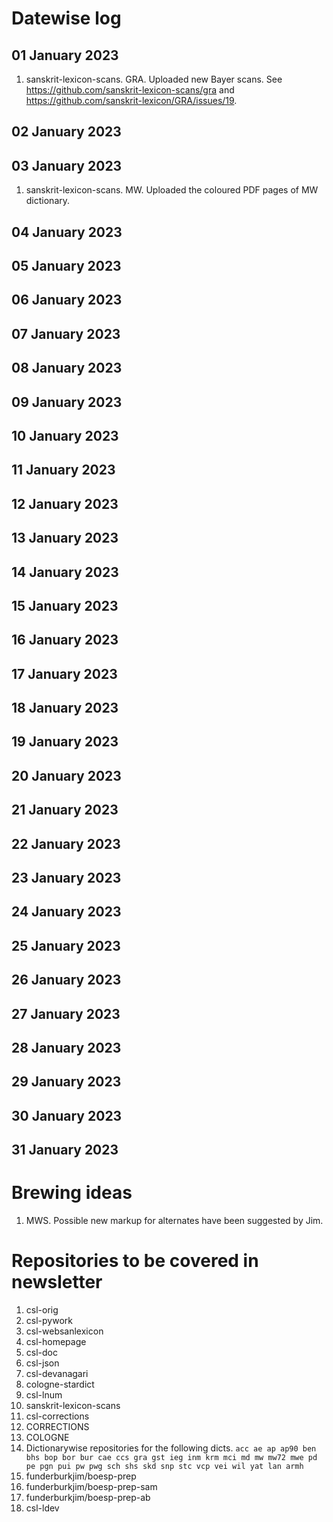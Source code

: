# Datewise log

## 01 January 2023

1. sanskrit-lexicon-scans. GRA. Uploaded new Bayer scans. See https://github.com/sanskrit-lexicon-scans/gra and https://github.com/sanskrit-lexicon/GRA/issues/19.

## 02 January 2023

## 03 January 2023

1. sanskrit-lexicon-scans. MW. Uploaded the coloured PDF pages of MW dictionary. 

## 04 January 2023

## 05 January 2023

## 06 January 2023

## 07 January 2023

## 08 January 2023

## 09 January 2023

## 10 January 2023

## 11 January 2023

## 12 January 2023

## 13 January 2023

## 14 January 2023

## 15 January 2023

## 16 January 2023

## 17 January 2023

## 18 January 2023

## 19 January 2023

## 20 January 2023

## 21 January 2023

## 22 January 2023

## 23 January 2023

## 24 January 2023

## 25 January 2023

## 26 January 2023

## 27 January 2023

## 28 January 2023

## 29 January 2023

## 30 January 2023

## 31 January 2023


# Brewing ideas

1. MWS. Possible new markup for alternates have been suggested by Jim. 
# Repositories to be covered in newsletter

1. csl-orig
2. csl-pywork
3. csl-websanlexicon
4. csl-homepage
5. csl-doc
6. csl-json
7. csl-devanagari
8. cologne-stardict
9. csl-lnum
10. sanskrit-lexicon-scans
11. csl-corrections
12. CORRECTIONS
13. COLOGNE
14. Dictionarywise repositories for the following dicts. 
`acc ae ap ap90 ben bhs bop bor bur cae ccs gra gst ieg inm krm mci md mw mw72 mwe pd pe pgn pui pw pwg sch shs skd snp stc vcp vei wil yat lan armh`
15. funderburkjim/boesp-prep
16. funderburkjim/boesp-prep-sam
17. funderburkjim/boesp-prep-ab
18. csl-ldev
